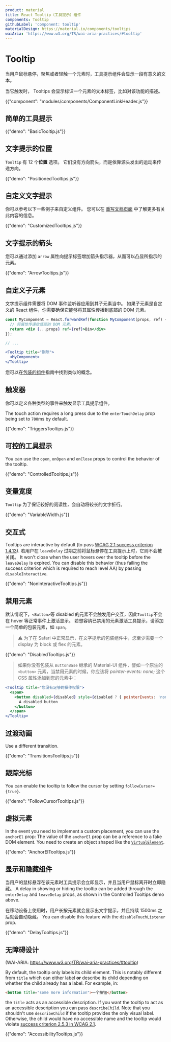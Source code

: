 ```yaml
---
product: material
title: React Tooltip（工具提示）组件
components: Tooltip
githubLabel: 'component: tooltip'
materialDesign: https://material.io/components/tooltips
waiAria: 'https://www.w3.org/TR/wai-aria-practices/#tooltip'
---
```


# Tooltip

<p class="description">当用户鼠标悬停，聚焦或者轻触一个元素时，工具提示组件会显示一段有意义的文本。</p>

当它触发时， Tooltips 会显示标识一个元素的文本标签，比如对该功能的描述。

{{"component": "modules/components/ComponentLinkHeader.js"}}

## 简单的工具提示

{{"demo": "BasicTooltip.js"}}

## 文字提示的位置

`Tooltip` 有 12 个**位置** 选项。 它们没有方向箭头，而是依靠源头发出的运动来传递方向。

{{"demo": "PositionedTooltips.js"}}

## 自定义文字提示

你可以参考以下一些例子来自定义组件。 您可以在 [重写文档页面](/customization/how-to-customize/) 中了解更多有关此内容的信息。

{{"demo": "CustomizedTooltips.js"}}

## 文字提示的箭头

您可以通过添加 `arrow` 属性向提示标签增加箭头指示器，从而可以凸显所指示的元素。

{{"demo": "ArrowTooltips.js"}}

## 自定义子元素

文字提示组件需要将 DOM 事件监听器应用到其子元素当中。 如果子元素是自定义的 React 组件，你需要确保它能够将其属性传播到底部的 DOM 元素。

```jsx
const MyComponent = React.forwardRef(function MyComponent(props, ref) {
  // 将属性传递给底部的 DOM 元素。
  return <div {...props} ref={ref}>Bin</div>
});

// ...

<Tooltip title="删除">
  <MyComponent>
</Tooltip>
```

您可以在[包装的组件](/guides/composition/#wrapping-components)指南中找到类似的概念。

## 触发器

你可以定义各种类型的事件来触发显示工具提示组件。

The touch action requires a long press due to the `enterTouchDelay` prop being set to `700`ms by default.

{{"demo": "TriggersTooltips.js"}}

## 可控的工具提示

You can use the `open`, `onOpen` and `onClose` props to control the behavior of the tooltip.

{{"demo": "ControlledTooltips.js"}}

## 变量宽度

`Tooltip` 为了保证较好的阅读性，会自动将较长的文字折行。

{{"demo": "VariableWidth.js"}}

## 交互式

Tooltips are interactive by default (to pass [WCAG 2.1 success criterion 1.4.13](https://www.w3.org/TR/WCAG21/#content-on-hover-or-focus)). 若用户在 `leaveDelay` 过期之前将鼠标悬停在工具提示上时，它则不会被关闭。 It won't close when the user hovers over the tooltip before the `leaveDelay` is expired. You can disable this behavior (thus failing the success criterion which is required to reach level AA) by passing `disableInteractive`.

{{"demo": "NonInteractiveTooltips.js"}}

## 禁用元素

默认情况下，`<Button>`等 disabled 的元素不会触发用户交互，因此`Tooltip`不会在 hover 等正常事件上激活显示。 若想容纳已禁用的元素激活工具提示，请添加一个简单的包装元素，如 `span`。

> ⚠️ 为了在 Safari 中正常显示，在文字提示的包装组件中，您至少需要一个 display 为 block 或 flex 的元素。

{{"demo": "DisabledTooltips.js"}}

> 如果你没有包装从 `ButtonBase` 继承的 Material-UI 组件，譬如一个原生的 `<button>` 元素，当禁用元素的时候，你应该将 _pointer-events: none;_ 这个 CSS 属性添加到您的元素中：

```jsx
<Tooltip title="您没有足够的操作权限">
  <span>
    <button disabled={disabled} style={disabled ? { pointerEvents: 'none' } : {}}>
      A disabled button
    </button>
  </span>
</Tooltip>
```

## 过渡动画

Use a different transition.

{{"demo": "TransitionsTooltips.js"}}

## 跟踪光标

You can enable the tooltip to follow the cursor by setting `followCursor={true}`.

{{"demo": "FollowCursorTooltips.js"}}

## 虚拟元素

In the event you need to implement a custom placement, you can use the `anchorEl` prop: The value of the `anchorEl` prop can be a reference to a fake DOM element. You need to create an object shaped like the [`VirtualElement`](https://popper.js.org/docs/v2/virtual-elements/).

{{"demo": "AnchorElTooltips.js"}}

## 显示和隐藏组件

当用户的鼠标悬浮在该元素时工具提示会立即显示，并且当用户鼠标离开时立即隐藏。 A delay in showing or hiding the tooltip can be added through the `enterDelay` and `leaveDelay` props, as shown in the Controlled Tooltips demo above.

在移动设备上使用时，用户长按元素就会显示出文字提示，并且持续 1500ms 之后就会自动隐藏。 You can disable this feature with the `disableTouchListener` prop.

{{"demo": "DelayTooltips.js"}}

## 无障碍设计

(WAI-ARIA: https://www.w3.org/TR/wai-aria-practices/#tooltip)

By default, the tooltip only labels its child element. This is notably different from `title` which can either label **or** describe its child depending on whether the child already has a label. For example, in:

```html
<button title="some more information">一个按钮</button>
```

the `title` acts as an accessible description. If you want the tooltip to act as an accessible description you can pass `describeChild`. Note that you shouldn't use `describeChild` if the tooltip provides the only visual label. Otherwise, the child would have no accessible name and the tooltip would violate [success criterion 2.5.3 in WCAG 2.1](https://www.w3.org/WAI/WCAG21/Understanding/label-in-name.html).

{{"demo": "AccessibilityTooltips.js"}}
